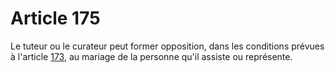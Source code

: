 # Article 175

<p>Le tuteur ou le curateur peut former opposition, dans les conditions prévues à l'article <a href='/code-civil/livre-ier-des-personnes/titre-v-du-mariage/chapitre-iii-des-oppositions-au-mariage/173.md' title='Code civil - art. 173 (V)'>173</a>, au mariage de la personne qu'il assiste ou représente.</p>